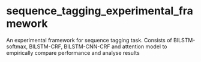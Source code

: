 # sequence_tagging_experimental_framework
An experimental framework for sequence tagging task. Consists of BILSTM-softmax, BILSTM-CRF, BILSTM-CNN-CRF and attention model to empirically compare performance and analyse results
